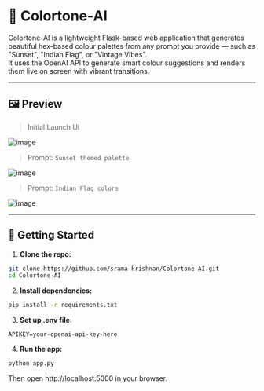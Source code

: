 # 🎨 Colortone-AI

Colortone-AI is a lightweight Flask-based web application that generates beautiful hex-based colour palettes from any prompt you provide — such as "Sunset", "Indian Flag", or "Vintage Vibes".  
It uses the OpenAI API to generate smart colour suggestions and renders them live on screen with vibrant transitions.

---

## 🖼️ Preview

> Initial Launch UI

![image](https://github.com/user-attachments/assets/3fd5aa44-49ef-480d-8097-1bca87e89807)


> Prompt: `Sunset themed palette`

![image](https://github.com/user-attachments/assets/3a7774c6-e260-4306-adc1-b7bd42636a76)


> Prompt: `Indian Flag colors`

![image](https://github.com/user-attachments/assets/fe749b58-9557-4748-83cb-fac7b3cdbc7f)

---

## 🚀 Getting Started

1. **Clone the repo:**

```bash
git clone https://github.com/srama-krishnan/Colortone-AI.git
cd Colortone-AI
```
2. **Install dependencies:**

```bash
pip install -r requirements.txt
```
3. **Set up .env file:**
```env
APIKEY=your-openai-api-key-here
```
4. **Run the app:**
```bash
python app.py
```
Then open http://localhost:5000 in your browser.

